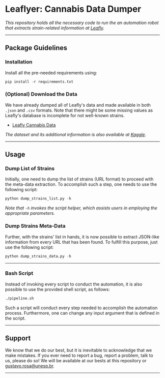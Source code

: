 # Leaflyer: Cannabis Data Dumper

*This repository holds all the necessary code to run the an automation robot that extracts strain-related information at [Leafly](https://www.leafly.com).*

---

## Package Guidelines

### Installation

Install all the pre-needed requirements using:

```Python
pip install -r requirements.txt
```

### (Optional) Download the Data

We have already dumped all of Leafly's data and made available in both `.json` and `.csv` formats. Note that there might be some missing values as Leafly's database is incomplete for not well-known strains.

* [Leafly Cannabis Data]()

*The dataset and its additional information is also available at [Kaggle]()*.

---

## Usage

### Dump List of Strains

Initially, one need to dump the list of strains (URL format) to proceed with the meta-data extraction. To accomplish such a step, one needs to use the following script:

```Python
python dump_strains_list.py -h
```

*Note that `-h` invokes the script helper, which assists users in employing the appropriate parameters.*

### Dump Strains Meta-Data

Further, with the strains' list in hands, it is now possible to extract JSON-like information from every URL that has been found. To fulfill this purpose, just use the following script:

```Python
python dump_strains_data.py -h
```

---

### Bash Script

Instead of invoking every script to conduct the automation, it is also possible to use the provided shell script, as follows:

```Bash
./pipeline.sh
```

Such a script will conduct every step needed to accomplish the automation process. Furthermore, one can change any input argument that is defined in the script.

---

## Support

We know that we do our best, but it is inevitable to acknowledge that we make mistakes. If you ever need to report a bug, report a problem, talk to us, please do so! We will be available at our bests at this repository or gustavo.rosa@unesp.br.

---
